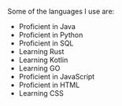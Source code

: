 Some of the languages I use are:
* Proficient in Java
* Proficient in Python
* Proficient in SQL
* Learning Rust
* Learning Kotlin
* Learning GO
* Proficient in JavaScript
* Proficient in HTML
* Learning CSS
